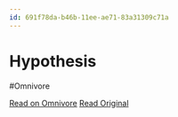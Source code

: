 ```yaml
---
id: 691f78da-b46b-11ee-ae71-83a31309c71a
---
```


# Hypothesis
#Omnivore

[Read on Omnivore](https://omnivore.app/me/hypothesis-18d1242e81b)
[Read Original](https://hypothes.is/a/lYMPvrRgEe6blOuGHH6w8w)

